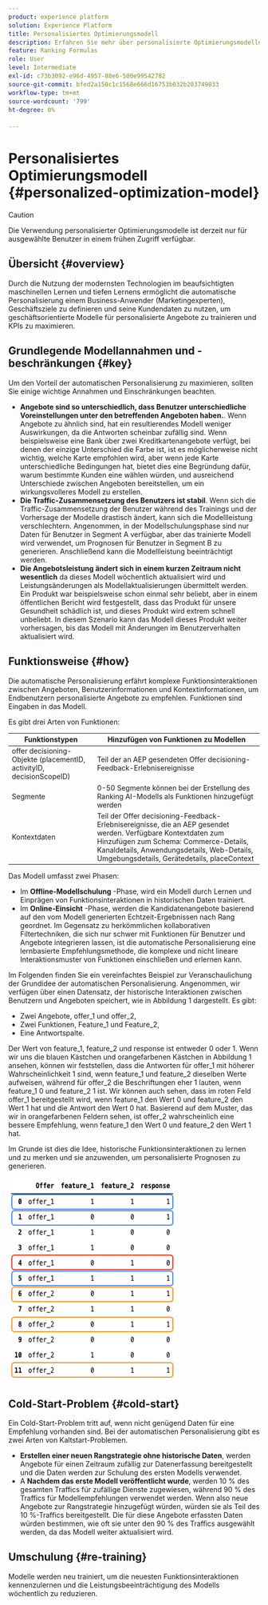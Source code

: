 ```yaml
---
product: experience platform
solution: Experience Platform
title: Personalisiertes Optimierungsmodell
description: Erfahren Sie mehr über personalisierte Optimierungsmodelle
feature: Ranking Formulas
role: User
level: Intermediate
exl-id: c73b3092-e96d-4957-88e6-500e99542782
source-git-commit: bfed2a150c1c1568e666d16753b032b203749033
workflow-type: tm+mt
source-wordcount: '799'
ht-degree: 0%

---
```


# Personalisiertes Optimierungsmodell {#personalized-optimization-model}

>[!CAUTION]
>
>Die Verwendung personalisierter Optimierungsmodelle ist derzeit nur für ausgewählte Benutzer in einem frühen Zugriff verfügbar.

## Übersicht {#overview}

Durch die Nutzung der modernsten Technologien im beaufsichtigten maschinellen Lernen und tiefen Lernens ermöglicht die automatische Personalisierung einem Business-Anwender (Marketingexperten), Geschäftsziele zu definieren und seine Kundendaten zu nutzen, um geschäftsorientierte Modelle für personalisierte Angebote zu trainieren und KPIs zu maximieren.

## Grundlegende Modellannahmen und -beschränkungen {#key}

Um den Vorteil der automatischen Personalisierung zu maximieren, sollten Sie einige wichtige Annahmen und Einschränkungen beachten.

* **Angebote sind so unterschiedlich, dass Benutzer unterschiedliche Voreinstellungen unter den betreffenden Angeboten haben.**. Wenn Angebote zu ähnlich sind, hat ein resultierendes Modell weniger Auswirkungen, da die Antworten scheinbar zufällig sind.
Wenn beispielsweise eine Bank über zwei Kreditkartenangebote verfügt, bei denen der einzige Unterschied die Farbe ist, ist es möglicherweise nicht wichtig, welche Karte empfohlen wird, aber wenn jede Karte unterschiedliche Bedingungen hat, bietet dies eine Begründung dafür, warum bestimmte Kunden eine wählen würden, und ausreichend Unterschiede zwischen Angeboten bereitstellen, um ein wirkungsvolleres Modell zu erstellen.
* **Die Traffic-Zusammensetzung des Benutzers ist stabil**. Wenn sich die Traffic-Zusammensetzung der Benutzer während des Trainings und der Vorhersage der Modelle drastisch ändert, kann sich die Modellleistung verschlechtern. Angenommen, in der Modellschulungsphase sind nur Daten für Benutzer in Segment A verfügbar, aber das trainierte Modell wird verwendet, um Prognosen für Benutzer in Segment B zu generieren. Anschließend kann die Modellleistung beeinträchtigt werden.
* **Die Angebotsleistung ändert sich in einem kurzen Zeitraum nicht wesentlich** da dieses Modell wöchentlich aktualisiert wird und Leistungsänderungen als Modellaktualisierungen übermittelt werden. Ein Produkt war beispielsweise schon einmal sehr beliebt, aber in einem öffentlichen Bericht wird festgestellt, dass das Produkt für unsere Gesundheit schädlich ist, und dieses Produkt wird extrem schnell unbeliebt. In diesem Szenario kann das Modell dieses Produkt weiter vorhersagen, bis das Modell mit Änderungen im Benutzerverhalten aktualisiert wird.

## Funktionsweise {#how}

Die automatische Personalisierung erfährt komplexe Funktionsinteraktionen zwischen Angeboten, Benutzerinformationen und Kontextinformationen, um Endbenutzern personalisierte Angebote zu empfehlen. Funktionen sind Eingaben in das Modell.

Es gibt drei Arten von Funktionen:

| Funktionstypen | Hinzufügen von Funktionen zu Modellen |
|--------------|----------------------------|
| offer decisioning-Objekte (placementID, activityID, decisionScopeID) | Teil der an AEP gesendeten Offer decisioning-Feedback-Erlebnisereignisse |
| Segmente | 0-50 Segmente können bei der Erstellung des Ranking AI-Modells als Funktionen hinzugefügt werden |
| Kontextdaten | Teil der Offer decisioning-Feedback-Erlebnisereignisse, die an AEP gesendet werden. Verfügbare Kontextdaten zum Hinzufügen zum Schema: Commerce-Details, Kanaldetails, Anwendungsdetails, Web-Details, Umgebungsdetails, Gerätedetails, placeContext |

Das Modell umfasst zwei Phasen:

* Im **Offline-Modellschulung** -Phase, wird ein Modell durch Lernen und Einprägen von Funktionsinteraktionen in historischen Daten trainiert.
* Im **Online-Einsicht** -Phase, werden die Kandidatenangebote basierend auf den vom Modell generierten Echtzeit-Ergebnissen nach Rang geordnet. Im Gegensatz zu herkömmlichen kollaborativen Filtertechniken, die sich nur schwer mit Funktionen für Benutzer und Angebote integrieren lassen, ist die automatische Personalisierung eine lernbasierte Empfehlungsmethode, die komplexe und nicht lineare Interaktionsmuster von Funktionen einschließen und erlernen kann.

Im Folgenden finden Sie ein vereinfachtes Beispiel zur Veranschaulichung der Grundidee der automatischen Personalisierung. Angenommen, wir verfügen über einen Datensatz, der historische Interaktionen zwischen Benutzern und Angeboten speichert, wie in Abbildung 1 dargestellt. Es gibt:
* Zwei Angebote, offer_1 und offer_2,
* Zwei Funktionen, Feature_1 und Feature_2,
* Eine Antwortspalte.

Der Wert von feature_1, feature_2 und response ist entweder 0 oder 1. Wenn wir uns die blauen Kästchen und orangefarbenen Kästchen in Abbildung 1 ansehen, können wir feststellen, dass die Antworten für offer_1 mit höherer Wahrscheinlichkeit 1 sind, wenn feature_1 und feature_2 dieselben Werte aufweisen, während für offer_2 die Beschriftungen eher 1 lauten, wenn feature_1 0 und feature_2 1 ist. Wir können auch sehen, dass im roten Feld offer_1 bereitgestellt wird, wenn feature_1 den Wert 0 und feature_2 den Wert 1 hat und die Antwort den Wert 0 hat. Basierend auf dem Muster, das wir in orangefarbenen Feldern sehen, ist offer_2 wahrscheinlich eine bessere Empfehlung, wenn feature_1 den Wert 0 und feature_2 den Wert 1 hat.

Im Grunde ist dies die Idee, historische Funktionsinteraktionen zu lernen und zu merken und sie anzuwenden, um personalisierte Prognosen zu generieren.

![](../assets/perso-ranking-schema.png)

## Cold-Start-Problem {#cold-start}

Ein Cold-Start-Problem tritt auf, wenn nicht genügend Daten für eine Empfehlung vorhanden sind. Bei der automatischen Personalisierung gibt es zwei Arten von Kaltstart-Problemen.

* **Erstellen einer neuen Rangstrategie ohne historische Daten**, werden Angebote für einen Zeitraum zufällig zur Datenerfassung bereitgestellt und die Daten werden zur Schulung des ersten Modells verwendet.
* A **Nachdem das erste Modell veröffentlicht wurde**, werden 10 % des gesamten Traffics für zufällige Dienste zugewiesen, während 90 % des Traffics für Modellempfehlungen verwendet werden. Wenn also neue Angebote zur Rangstrategie hinzugefügt würden, würden sie als Teil des 10 %-Traffics bereitgestellt. Die für diese Angebote erfassten Daten würden bestimmen, wie oft sie unter den 90 % des Traffics ausgewählt werden, da das Modell weiter aktualisiert wird.

## Umschulung {#re-training}

Modelle werden neu trainiert, um die neuesten Funktionsinteraktionen kennenzulernen und die Leistungsbeeinträchtigung des Modells wöchentlich zu reduzieren.
